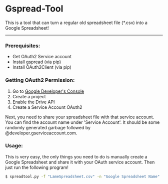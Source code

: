 Gspread-Tool
===================


This is a tool that can turn a regular old spreadsheet file (*.csv) into a Google Spreadsheet!

--------
### Prerequisites:

- Get OAuth2 Service account
- Install gspread (via pip)
- Install OAuth2Client (via pip)

 

### Getting OAuth2 Permission:
1. Go to [Google Developer's Console](http://developers.google.com/console)
2. Create a project
3. Enable the Drive API
4. Create a Service Account OAuth2

Next, you need to share your spreadsheet file with that service account.  You can find the account name under 'Service Account'. It should be some randomly generated garbage followed by @developer.gserviceaccount.com.

### Usage:

This is very easy, the only things you need to do is manually create a Google Spreadsheet and share it with your OAuth service account.  Then just run the following program!

```sh
$ spreadtool.py -f "LameSpreadsheet.csv" -n "Google Spreadsheet Name"
```
